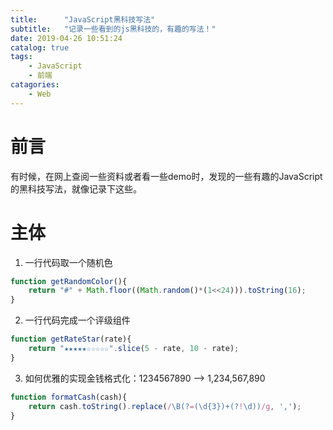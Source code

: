 ```yaml
---
title:      "JavaScript黑科技写法"
subtitle:   "记录一些看到的js黑科技的，有趣的写法！"
date: 2019-04-26 10:51:24
catalog: true
tags:
    - JavaScript
    - 前端
catagories: 
    - Web
---
```


# 前言

有时候，在网上查阅一些资料或者看一些demo时，发现的一些有趣的JavaScript的黑科技写法，就像记录下这些。  

# 主体

1. 一行代码取一个随机色

```js
function getRandomColor(){
    return "#" + Math.floor((Math.random()*(1<<24))).toString(16);
}
```

2. 一行代码完成一个评级组件

```js
function getRateStar(rate){
    return "★★★★★☆☆☆☆☆".slice(5 - rate, 10 - rate);
}
```

3. 如何优雅的实现金钱格式化：1234567890 --> 1,234,567,890

```js
function formatCash(cash){
    return cash.toString().replace(/\B(?=(\d{3})+(?!\d))/g, ',');
}
```
